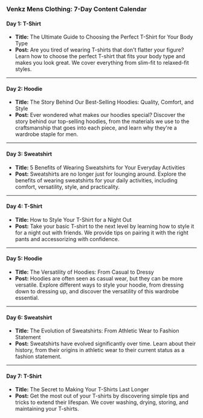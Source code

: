 ### **Venkz Mens Clothing: 7-Day Content Calendar**

#### **Day 1: T-Shirt**
*   **Title:** The Ultimate Guide to Choosing the Perfect T-Shirt for Your Body Type
*   **Post:** Are you tired of wearing T-shirts that don't flatter your figure? Learn how to choose the perfect T-shirt that fits your body type and makes you look great. We cover everything from slim-fit to relaxed-fit styles.

---
#### **Day 2: Hoodie**
*   **Title:** The Story Behind Our Best-Selling Hoodies: Quality, Comfort, and Style
*   **Post:** Ever wondered what makes our hoodies special? Discover the story behind our top-selling hoodies, from the materials we use to the craftsmanship that goes into each piece, and learn why they're a wardrobe staple for men.

---
#### **Day 3: Sweatshirt**
*   **Title:** 5 Benefits of Wearing Sweatshirts for Your Everyday Activities
*   **Post:** Sweatshirts are no longer just for lounging around. Explore the benefits of wearing sweatshirts for your daily activities, including comfort, versatility, style, and practicality.

---
#### **Day 4: T-Shirt**
*   **Title:** How to Style Your T-Shirt for a Night Out
*   **Post:** Take your basic T-shirt to the next level by learning how to style it for a night out with friends. We provide tips on pairing it with the right pants and accessorizing with confidence.

---
#### **Day 5: Hoodie**
*   **Title:** The Versatility of Hoodies: From Casual to Dressy
*   **Post:** Hoodies are often seen as casual wear, but they can be more versatile. Explore different ways to style your hoodie, from dressing down to dressing up, and discover the versatility of this wardrobe essential.

---
#### **Day 6: Sweatshirt**
*   **Title:** The Evolution of Sweatshirts: From Athletic Wear to Fashion Statement
*   **Post:** Sweatshirts have evolved significantly over time. Learn about their history, from their origins in athletic wear to their current status as a fashion statement.

---
#### **Day 7: T-Shirt**
*   **Title:** The Secret to Making Your T-Shirts Last Longer
*   **Post:** Get the most out of your T-shirts by discovering simple tips and tricks to extend their lifespan. We cover washing, drying, storing, and maintaining your T-shirts.